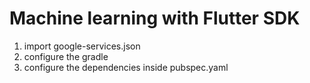 # Machine learning with Flutter SDK
1. import google-services.json
2. configure the gradle 
3. configure the dependencies inside pubspec.yaml